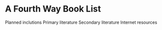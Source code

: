 # A Fourth Way Book List
  Planned inclutions
    Primary literature
    Secondary literature
    Internet resources
